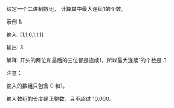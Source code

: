 给定一个二进制数组， 计算其中最大连续1的个数。

示例 1:

输入: [1,1,0,1,1,1]

输出: 3

解释: 开头的两位和最后的三位都是连续1，所以最大连续1的个数是 3.

注意：

输入的数组只包含 0 和1。

输入数组的长度是正整数，且不超过 10,000。
